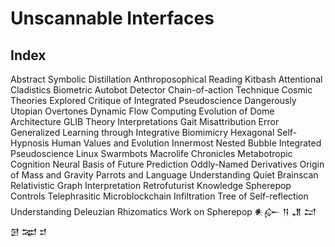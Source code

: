 # Unscannable Interfaces

## Index
Abstract Symbolic Distillation
Anthroposophical Reading Kitbash
Attentional Cladistics
Biometric Autobot Detector
Chain-of-action Technique
Cosmic Theories Explored
Critique of Integrated Pseudoscience
Dangerously Utopian Overtones
Dynamic Flow Computing
Evolution of Dome Architecture
GLIB Theory Interpretations
Gait Misattribution Error
Generalized Learning through Integrative Biomimicry
Hexagonal Self-Hypnosis
Human Values and Evolution
Innermost Nested Bubble
Integrated Pseudoscience
Linux Swarmbots
Macrolife Chronicles
Metabotropic Cognition
Neural Basis of Future Prediction
Oddly-Named Derivatives
Origin of Mass and Gravity
Parrots and Language Understanding
Quiet Brainscan
Relativistic Graph Interpretation
Retrofuturist Knowledge
Spherepop Controls
Telephrasitic Microblockchain Infiltration
Tree of Self-reflection
Understanding Deleuzian Rhizomatics
Work on Spherepop
𒀭𒅎 𒀀 𒂗 𒁺 𒌆 𒉈 𒄑
